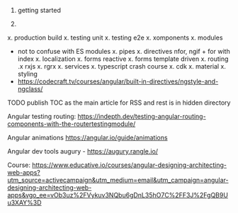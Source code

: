 1. getting started

  
2. 


x. production build
x. testing unit
x. testing e2e
x. xomponents
x. modules
   - not to confuse with ES modules
x. pipes
x. directives
    nfor, ngif + for with index
x. localization
x. forms reactive
x. forms template driven
x. routing
.x rxjs
x. rgrx
x. services
x. typescript crash course
x. cdk
x. material
x. styling
  - https://codecraft.tv/courses/angular/built-in-directives/ngstyle-and-ngclass/

TODO publish TOC as the main article for RSS and rest is in hidden directory

Angular testing routing:
https://indepth.dev/testing-angular-routing-components-with-the-routertestingmodule/

Angular animations
https://angular.io/guide/animations

Angular dev tools augury - https://augury.rangle.io/

Course:
https://www.educative.io/courses/angular-designing-architecting-web-apps?utm_source=activecampaign&utm_medium=email&utm_campaign=angular-designing-architecting-web-apps&vgo_ee=vOb3uz%2FVykuv3NQbu6gDnL35hO7C%2FF3J%2FgQB9Uu3XAY%3D